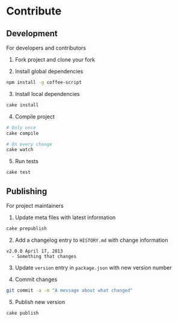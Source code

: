 <!--
v1.3.9 November 17, 2013
https://github.com/bevry/base
-->


# Contribute


## Development

For developers and contributors

1. Fork project and clone your fork

2. Install global dependencies

  ``` bash
  npm install -g coffee-script
  ```

3. Install local dependencies

  ``` bash
  cake install
  ```

4. Compile project

  ``` bash
  # Only once
  cake compile

  # On every change
  cake watch
  ```

5. Run tests

  ``` bash
  cake test
  ```


## Publishing

For project maintainers

1. Update meta files with latest information

  ``` bash
  cake prepublish
  ```

2. Add a changelog entry to `HISTORY.md` with change information

  ```
  v2.0.0 April 17, 2013
    - Something that changes
  ```

3. Update `version` entry in `package.json` with new version number

4. Commit changes

  ``` bash
  git commit -a -m "A message about what changed"
  ```

5. Publish new version

  ``` bash
  cake publish
  ```

